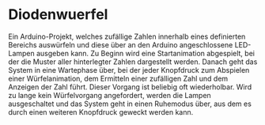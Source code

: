 # Diodenwuerfel
Ein Arduino-Projekt, welches zufällige Zahlen innerhalb eines definierten Bereichs auswürfeln und diese über an den Arduino angeschlossene LED-Lampen ausgeben kann. Zu Beginn wird eine Startanimation abgespielt, bei der die Muster aller hinterlegter Zahlen dargestellt werden. Danach geht das System in eine Wartephase über, bei der jeder Knopfdruck zum Abspielen einer Würfelanimation, dem Ermitteln einer zufälligen Zahl und dem Anzeigen der Zahl führt. Dieser Vorgang ist beliebig oft wiederholbar. Wird zu lange kein Würfelvorgang angefordert, werden die Lampen ausgeschaltet und das System geht in einen Ruhemodus über, aus dem es durch einen weiteren Knopfdruck geweckt werden kann.
